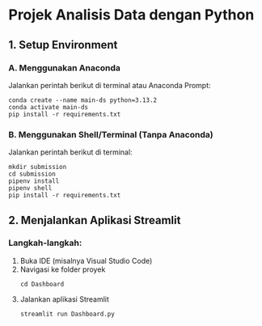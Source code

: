 # **Projek Analisis Data dengan Python**  
## 1. Setup Environment 
### A. Menggunakan Anaconda
Jalankan perintah berikut di terminal atau Anaconda Prompt:  
```
conda create --name main-ds python=3.13.2
conda activate main-ds
pip install -r requirements.txt
```

### B. Menggunakan Shell/Terminal (Tanpa Anaconda) 
Jalankan perintah berikut di terminal:  
```
mkdir submission
cd submission
pipenv install
pipenv shell
pip install -r requirements.txt
```

## 2. Menjalankan Aplikasi Streamlit  

### Langkah-langkah: 
1. Buka IDE (misalnya Visual Studio Code)  
2. Navigasi ke folder proyek  
   ```
   cd Dashboard
   ```
3. Jalankan aplikasi Streamlit
   ```
   streamlit run Dashboard.py
   ```
